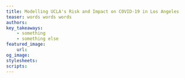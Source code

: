 ```yaml
---
title: Modelling UCLA's Risk and Impact on COVID-19 in Los Angeles
teaser: words words words
authors:
key_takeaways:
    - something
    - something else
featured_image:
    url:
og_image: 
stylesheets:
scripts:
---
```


<script src="https://cdnjs.cloudflare.com/ajax/libs/d3/3.4.0/d3.js"></script>
<script src="/js/posts/covid-model/model.js"></script> 